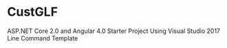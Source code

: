 # CustGLF
ASP.NET Core 2.0 and Angular 4.0 Starter Project Using Visual Studio 2017 Line Command Template 

